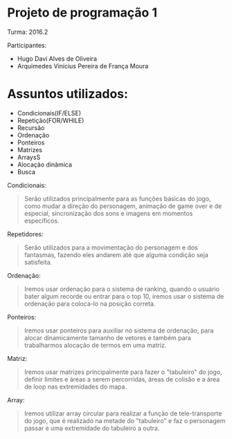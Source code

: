 # Projeto de programação 1
Turma: 2016.2

Participantes: 

  - Hugo Davi Alves de Oliveira
  - Arquimedes Vinícius Pereira de França Moura
 

# Assuntos utilizados:

  - Condicionais(IF/ELSE) 
  - Repetição(FOR/WHILE)
  - Recursão
  - Ordenação
  - Ponteiros
  - Matrizes
  - ArraysS
  - Alocação dinâmica
  - Busca

Condicionais:

> Serão utilizados principalmente para as funções 
> básicas do jogo, como mudar a direção do personagem,
> animação de game over e de especial, sincronização
> dos sons e imagens em momentos específicos.


Repetidores:
>Serão utilizados para a movimentação do personagem
>e dos fantasmas, fazendo eles andarem até que alguma
>condição seja satisfeita.


Ordenação:
>Iremos usar ordenação para o sistema de ranking,
>quando o usuário bater algum recorde ou entrar
>para o top 10, iremos usar o sistema de ordenação
>para coloca-lo na posição correta.


Ponteiros:
>Iremos usar ponteiros para auxiliar no sistema de ordenação,
>para alocar dinamicamente tamanho de vetores e também para 
>trabalharmos alocação de termos em uma matriz.


Matriz:
>Iremos usar matrizes principalmente para fazer o "tabuleiro" 
>do jogo, definir limites e áreas a serem percorridas, áreas 
>de colisão e a área de loop nas extremidades do mapa.


Array:
>Iremos utilizar array circular para realizar a função de
>tele-transporte do jogo, que é realizado na metade do 
>"tabuleiro" e faz o personagem passar e uma extremidade 
>do tabuleiro a outra.